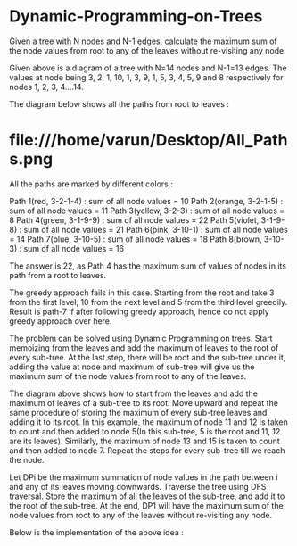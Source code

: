 # Dynamic-Programming-on-Trees

Given a tree with N nodes and N-1 edges, calculate the maximum sum of the node values from root to any of the leaves without re-visiting any node.



Given above is a diagram of a tree with N=14 nodes and N-1=13 edges. The values at node being 3, 2, 1, 10, 1, 3, 9, 1, 5, 3, 4, 5, 9 and 8 respectively for nodes 1, 2, 3, 4….14.




The diagram below shows all the paths from root to leaves :

# file:///home/varun/Desktop/All_Paths.png



All the paths are marked by different colors :

Path 1(red, 3-2-1-4) : sum of all node values = 10
Path 2(orange, 3-2-1-5) : sum of all node values = 11
Path 3(yellow, 3-2-3) : sum of all node values = 8
Path 4(green, 3-1-9-9) : sum of all node values = 22
Path 5(violet, 3-1-9-8) : sum of all node values = 21
Path 6(pink, 3-10-1) : sum of all node values = 14
Path 7(blue, 3-10-5) : sum of all node values = 18
Path 8(brown, 3-10-3) : sum of all node values = 16

The answer is 22, as Path 4 has the maximum sum of values of nodes in its path from a root to leaves.

The greedy approach fails in this case. Starting from the root and take 3 from the first level, 10 from the next level and 5 from the third level greedily. Result is path-7 if after following greedy approach, hence do not apply greedy approach over here.

The problem can be solved using Dynamic Programming on trees. Start memoizing from the leaves and add the maximum of leaves to the root of every sub-tree. At the last step, there will be root and the sub-tree under it, adding the value at node and maximum of sub-tree will give us the maximum sum of the node values from root to any of the leaves.



The diagram above shows how to start from the leaves and add the maximum of leaves of a sub-tree to its root. Move upward and repeat the same procedure of storing the maximum of every sub-tree leaves and adding it to its root. In this example, the maximum of node 11 and 12 is taken to count and then added to node 5(In this sub-tree, 5 is the root and 11, 12 are its leaves). Similarly, the maximum of node 13 and 15 is taken to count and then added to node 7. Repeat the steps for every sub-tree till we reach the node.

Let DPi be the maximum summation of node values in the path between i and any of its leaves moving downwards. Traverse the tree using DFS traversal. Store the maximum of all the leaves of the sub-tree, and add it to the root of the sub-tree. At the end, DP1 will have the maximum sum of the node values from root to any of the leaves without re-visiting any node.

Below is the implementation of the above idea :
